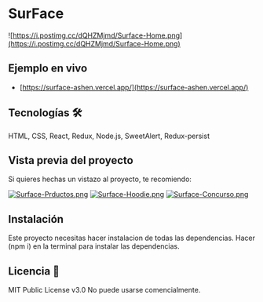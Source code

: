 # SurFace
![https://i.postimg.cc/dQHZMjmd/Surface-Home.png](https://i.postimg.cc/dQHZMjmd/Surface-Home.png)

## Ejemplo en vivo
- [https://surface-ashen.vercel.app/](https://surface-ashen.vercel.app/)

## Tecnologías 🛠
HTML, CSS, React, Redux, Node.js, SweetAlert, Redux-persist

## Vista previa del proyecto
Si quieres hechas un vistazo al proyecto, te recomiendo:

[![Surface-Prductos.png](https://i.postimg.cc/LhFnyNLZ/Surface-Prductos.png)](https://postimg.cc/7JXHh1Bx)
[![Surface-Hoodie.png](https://i.postimg.cc/qvkscxr5/Surface-Hoodie.png)](https://postimg.cc/SJvYk8J6)
[![Surface-Concurso.png](https://i.postimg.cc/527CBcnX/Surface-Concurso.png)](https://postimg.cc/9D902k32)

## Instalación 
Este proyecto necesitas hacer instalacion de todas las dependencias. Hacer (npm i) en la terminal para instalar las dependencias.
  
## Licencia 📄
MIT Public License v3.0
No puede usarse comencialmente.
